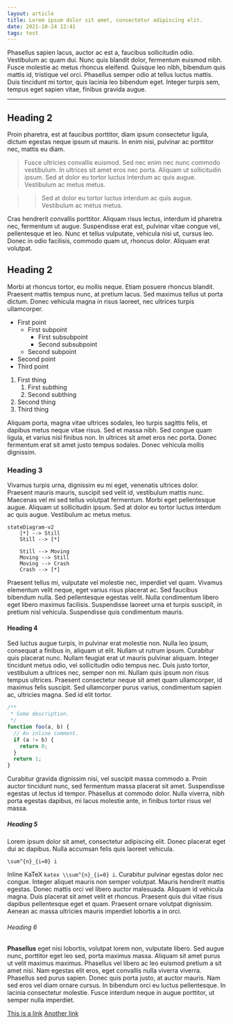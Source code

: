 ```yaml
---
layout: article
title: Lorem ipsum dolor sit amet, consectetur adipiscing elit.
date: 2021-10-24 12:41
tags: test
---
```


Phasellus sapien lacus, auctor ac est a, faucibus sollicitudin odio. Vestibulum ac quam dui. Nunc quis blandit dolor, fermentum euismod nibh. Fusce molestie ac metus rhoncus eleifend. Quisque leo nibh, bibendum quis mattis id, tristique vel orci. Phasellus semper odio at tellus luctus mattis. Duis tincidunt mi tortor, quis lacinia leo bibendum eget. Integer turpis sem, tempus eget sapien vitae, finibus gravida augue.

---

## Heading 2

Proin pharetra, est at faucibus porttitor, diam ipsum consectetur ligula, dictum egestas neque ipsum ut mauris. In enim nisi, pulvinar ac porttitor nec, mattis eu diam.

> Fusce ultricies convallis euismod. Sed nec enim nec nunc commodo vestibulum.
> In ultrices sit amet eros nec porta.
> Aliquam ut sollicitudin ipsum. Sed at dolor eu tortor luctus interdum ac quis augue. Vestibulum ac metus metus.

> > Sed at dolor eu tortor luctus interdum ac quis augue. Vestibulum ac metus metus.

Cras hendrerit convallis porttitor. Aliquam risus lectus, interdum id pharetra nec, fermentum ut augue. Suspendisse erat est, pulvinar vitae congue vel, pellentesque et leo. Nunc et tellus vulputate, vehicula nisi ut, cursus leo. Donec in odio facilisis, commodo quam ut, rhoncus dolor. Aliquam erat volutpat.

## Heading 2

Morbi at rhoncus tortor, eu mollis neque. Etiam posuere rhoncus blandit. Praesent mattis tempus nunc, at pretium lacus. Sed maximus tellus ut porta dictum. Donec vehicula magna in risus laoreet, nec ultrices turpis ullamcorper.

- First point
  - First subpoint
    - First subsubpoint
    - Second subsubpoint
  - Second subpoint
- Second point
- Third point

1. First thing
   1. First subthing
   2. Second subthing
2. Second thing
3. Third thing

Aliquam porta, magna vitae ultrices sodales, leo turpis sagittis felis, et dapibus metus neque vitae risus. Sed et massa nibh. Sed congue quam ligula, et varius nisl finibus non. In ultrices sit amet eros nec porta. Donec fermentum erat sit amet justo tempus sodales. Donec vehicula mollis dignissim.

### Heading 3

Vivamus turpis urna, dignissim eu mi eget, venenatis ultrices dolor. Praesent mauris mauris, suscipit sed velit id, vestibulum mattis nunc. Maecenas vel mi sed tellus volutpat fermentum. Morbi eget pellentesque augue. Aliquam ut sollicitudin ipsum. Sed at dolor eu tortor luctus interdum ac quis augue. Vestibulum ac metus metus.

```mermaid
stateDiagram-v2
    [*] --> Still
    Still --> [*]

    Still --> Moving
    Moving --> Still
    Moving --> Crash
    Crash --> [*]
```

Praesent tellus mi, vulputate vel molestie nec, imperdiet vel quam. Vivamus elementum velit neque, eget varius risus placerat ac. Sed faucibus bibendum nulla. Sed pellentesque egestas velit. Nulla condimentum libero eget libero maximus facilisis. Suspendisse laoreet urna et turpis suscipit, in pretium nisl vehicula. Suspendisse quis condimentum mauris.

#### Heading 4

Sed luctus augue turpis, in pulvinar erat molestie non. Nulla leo ipsum, consequat a finibus in, aliquam ut elit. Nullam ut rutrum ipsum. Curabitur quis placerat nunc. Nullam feugiat erat ut mauris pulvinar aliquam. Integer tincidunt metus odio, vel sollicitudin odio tempus nec. Duis justo tortor, vestibulum a ultrices nec, semper non mi. Nullam quis ipsum non risus tempus ultrices. Praesent consectetur neque sit amet quam ullamcorper, id maximus felis suscipit. Sed ullamcorper purus varius, condimentum sapien ac, ultricies magna. Sed id elit tortor.

```js
/**
 * Some description.
 */
function foo(a, b) {
  // An inline comment.
  if (a != b) {
    return 0;
  }
  return 1;
}
```

Curabitur gravida dignissim nisi, vel suscipit massa commodo a. Proin auctor tincidunt nunc, sed fermentum massa placerat sit amet. Suspendisse egestas ut lectus id tempor. Phasellus at commodo dolor. Nulla viverra, nibh porta egestas dapibus, mi lacus molestie ante, in finibus tortor risus vel massa.

##### Heading 5

Lorem ipsum dolor sit amet, consectetur adipiscing elit. Donec placerat eget dui ac dapibus. Nulla accumsan felis quis laoreet vehicula.

```katex
\sum^{n}_{i=0} i
```

Inline KaTeX `katex \\sum^{n}_{i=0} i`. Curabitur pulvinar egestas dolor nec congue. Integer aliquet mauris non semper volutpat. Mauris hendrerit mattis egestas. Donec mattis orci vel libero auctor malesuada. Aliquam id vehicula magna. Duis placerat sit amet velit et rhoncus. Praesent quis dui vitae risus dapibus pellentesque eget et quam. Praesent ornare volutpat dignissim. Aenean ac massa ultricies mauris imperdiet lobortis a in orci.

###### Heading 6

**Phasellus** eget nisi lobortis, volutpat lorem non, vulputate libero. Sed augue nunc, porttitor eget leo sed, porta maximus massa. Aliquam sit amet purus ut velit maximus maximus. Phasellus vel libero ac leo euismod pretium a sit amet nisi. Nam egestas elit eros, eget convallis nulla viverra viverra. Phasellus sed purus sapien. Donec quis porta justo, at auctor mauris. Nam sed eros vel diam ornare cursus. In bibendum orci eu luctus pellentesque. In lacinia consectetur molestie. Fusce interdum neque in augue porttitor, ut semper nulla imperdiet.

[This is a link](https://google.com)
[Another link](foo/test2.html)
